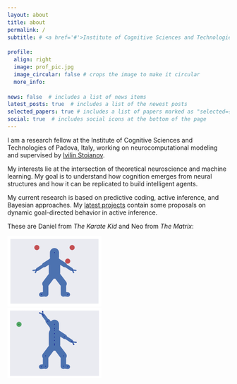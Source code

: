 ```yaml
---
layout: about
title: about
permalink: /
subtitle: # <a href='#'>Institute of Cognitive Sciences and Technologies, National Research Council, Padova</a>

profile:
  align: right
  image: prof_pic.jpg
  image_circular: false # crops the image to make it circular
  more_info:

news: false  # includes a list of news items
latest_posts: true  # includes a list of the newest posts
selected_papers: true # includes a list of papers marked as "selected={true}"
social: true  # includes social icons at the bottom of the page
---
```


I am a research fellow at the Institute of Cognitive Sciences and Technologies of Padova, Italy, working on neurocomputational modeling and supervised by <a href="https://www.istc.cnr.it/en/people/ivilin-peev-stoianov">Ivilin Stoianov</a>.

My interests lie at the intersection of theoretical neuroscience and machine learning. My goal is to understand how cognition emerges from neural structures and how it can be replicated to build intelligent agents.

My current research is based on predictive coding, active inference, and Bayesian approaches. My <a href='https://priorelli.github.io/projects/'>latest projects</a> contain some proposals on dynamic goal-directed behavior in active inference.

These are Daniel from <i>The Karate Kid</i> and Neo from <i>The Matrix</i>:

<div class="row mt-3" style="margin-bottom: 3%;">
    <div class="col-sm mt-3 mt-md-0"><img src="assets/img/karate_kid.gif" width="213" height="160"></div>
    <div class="col-sm mt-3 mt-md-0"><img src="assets/img/matrix.gif" width="213" height="160"></div>
</div>


